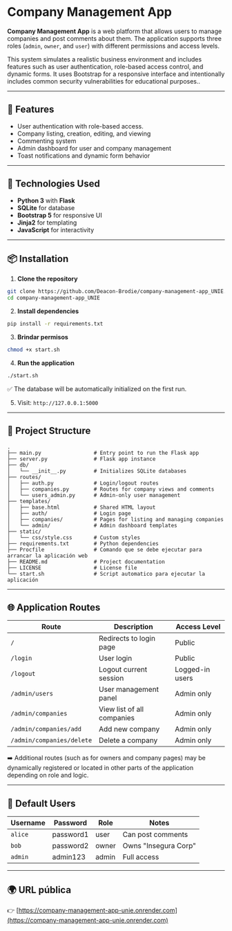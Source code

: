 
# Company Management App

**Company Management App** is a web platform that allows users to manage companies and post comments about them. The application supports three roles (`admin`, `owner`, and `user`) with different permissions and access levels.

This system simulates a realistic business environment and includes features such as user authentication, role-based access control, and dynamic forms. It uses Bootstrap for a responsive interface and intentionally includes common security vulnerabilities for educational purposes..

---

## 🚀 Features

- User authentication with role-based access.
- Company listing, creation, editing, and viewing
- Commenting system
- Admin dashboard for user and company management
- Toast notifications and dynamic form behavior

---

## 🧱 Technologies Used

- **Python 3** with **Flask**
- **SQLite** for database
- **Bootstrap 5** for responsive UI
- **Jinja2** for templating
- **JavaScript** for interactivity

---

## 📦 Installation

1. **Clone the repository**

```bash
git clone https://github.com/Deacon-Brodie/company-management-app_UNIE.git
cd company-management-app_UNIE
```

2. **Install dependencies**

```bash
pip install -r requirements.txt
```

3. **Brindar permisos**

```bash
chmod +x start.sh
```

4. **Run the application**

```bash
./start.sh
```

✅ The database will be automatically initialized on the first run.

5. Visit: `http://127.0.0.1:5000`

---

## 📂 Project Structure

```
.
├── main.py                 # Entry point to run the Flask app
├── server.py               # Flask app instance
├── db/
│   └── __init__.py         # Initializes SQLite databases
├── routes/
│   ├── auth.py             # Login/logout routes
│   ├── companies.py        # Routes for company views and comments
│   └── users_admin.py      # Admin-only user management
├── templates/
│   ├── base.html           # Shared HTML layout
│   ├── auth/               # Login page
│   ├── companies/          # Pages for listing and managing companies
│   └── admin/              # Admin dashboard templates
├── static/
│   └── css/style.css       # Custom styles
├── requirements.txt        # Python dependencies
├── Procfile                # Comando que se debe ejecutar para arrancar la aplicación web
├── README.md               # Project documentation
├── LICENSE                 # License file
└── start.sh                # Script automatico para ejecutar la aplicación
```

---

## 🌐 Application Routes

| Route                    | Description                             | Access Level           |
|--------------------------|-----------------------------------------|------------------------|
| `/`                      | Redirects to login page                 | Public                 |
| `/login`                 | User login                              | Public                 |
| `/logout`                | Logout current session                  | Logged-in users        |
| `/admin/users`           | User management panel                   | Admin only             |
| `/admin/companies`       | View list of all companies              | Admin only             |
| `/admin/companies/add`   | Add new company                         | Admin only             |
| `/admin/companies/delete`| Delete a company                        | Admin only             |

➡️ Additional routes (such as for owners and company pages) may be dynamically registered or located in other parts of the application depending on role and logic.

---

## 🧪 Default Users

| Username | Password   | Role   | Notes                      |
|----------|------------|--------|----------------------------|
| `alice`  | password1  | user   | Can post comments          |
| `bob`    | password2  | owner  | Owns "Insegura Corp"       |
| `admin`  | admin123   | admin  | Full access                |

---

## 🌍 URL pública

👉 [https://company-management-app-unie.onrender.com](https://company-management-app-unie.onrender.com)
